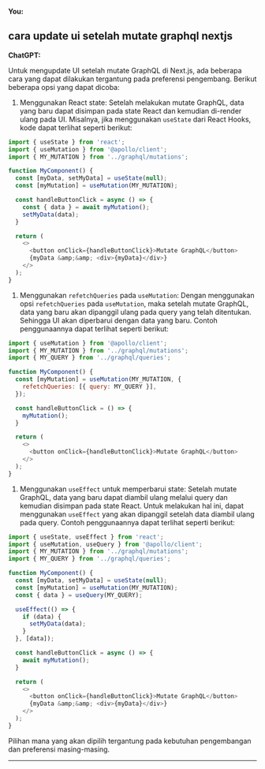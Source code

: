 **You:**


cara update ui setelah mutate graphql nextjs
------------------
**ChatGPT:**


Untuk mengupdate UI setelah mutate GraphQL di Next.js, ada beberapa cara yang dapat dilakukan tergantung pada preferensi pengembang. Berikut beberapa opsi yang dapat dicoba:
1. Menggunakan React state: Setelah melakukan mutate GraphQL, data yang baru dapat disimpan pada state React dan kemudian di-render ulang pada UI. Misalnya, jika menggunakan `useState` dari React Hooks, kode dapat terlihat seperti berikut:
```javascript
import { useState } from 'react';
import { useMutation } from '@apollo/client';
import { MY_MUTATION } from '../graphql/mutations';

function MyComponent() {
  const [myData, setMyData] = useState(null);
  const [myMutation] = useMutation(MY_MUTATION);

  const handleButtonClick = async () => {
    const { data } = await myMutation();
    setMyData(data);
  }

  return (
    <>
      <button onClick={handleButtonClick}>Mutate GraphQL</button>
      {myData &amp;&amp; <div>{myData}</div>}
    </>
  );
}

```
1. Menggunakan `refetchQueries` pada `useMutation`: Dengan menggunakan opsi `refetchQueries` pada `useMutation`, maka setelah mutate GraphQL, data yang baru akan dipanggil ulang pada query yang telah ditentukan. Sehingga UI akan diperbarui dengan data yang baru. Contoh penggunaannya dapat terlihat seperti berikut:
```javascript
import { useMutation } from '@apollo/client';
import { MY_MUTATION } from '../graphql/mutations';
import { MY_QUERY } from '../graphql/queries';

function MyComponent() {
  const [myMutation] = useMutation(MY_MUTATION, {
    refetchQueries: [{ query: MY_QUERY }],
  });

  const handleButtonClick = () => {
    myMutation();
  }

  return (
    <>
      <button onClick={handleButtonClick}>Mutate GraphQL</button>
    </>
  );
}

```
1. Menggunakan `useEffect` untuk memperbarui state: Setelah mutate GraphQL, data yang baru dapat diambil ulang melalui query dan kemudian disimpan pada state React. Untuk melakukan hal ini, dapat menggunakan `useEffect` yang akan dipanggil setelah data diambil ulang pada query. Contoh penggunaannya dapat terlihat seperti berikut:
```javascript
import { useState, useEffect } from 'react';
import { useMutation, useQuery } from '@apollo/client';
import { MY_MUTATION } from '../graphql/mutations';
import { MY_QUERY } from '../graphql/queries';

function MyComponent() {
  const [myData, setMyData] = useState(null);
  const [myMutation] = useMutation(MY_MUTATION);
  const { data } = useQuery(MY_QUERY);

  useEffect(() => {
    if (data) {
      setMyData(data);
    }
  }, [data]);

  const handleButtonClick = async () => {
    await myMutation();
  }

  return (
    <>
      <button onClick={handleButtonClick}>Mutate GraphQL</button>
      {myData &amp;&amp; <div>{myData}</div>}
    </>
  );
}

```
Pilihan mana yang akan dipilih tergantung pada kebutuhan pengembangan dan preferensi masing-masing.

------------------
